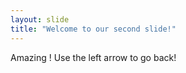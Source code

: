 ```yaml
---
layout: slide
title: "Welcome to our second slide!"
---
```

Amazing !
Use the left arrow to go back!
